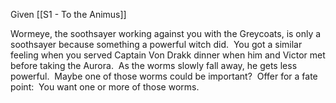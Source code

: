Given [[S1 - To the Animus]]

Wormeye, the soothsayer working against you with the Greycoats, is only a soothsayer because something a powerful witch did.  You got a similar feeling when you served Captain Von Drakk dinner when him and Victor met before taking the Aurora.  As the worms slowly fall away, he gets less powerful.  Maybe one of those worms could be important?  Offer for a fate point:  You want one or more of those worms.